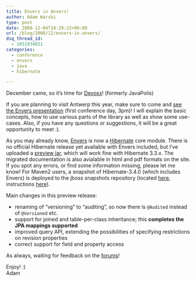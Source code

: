 ```yaml
---
title: Envers in Anvers!
author: Adam Warski
type: post
date: 2008-12-04T18:29:22+00:00
url: /blog/2008/12/envers-in-anvers/
dsq_thread_id:
  - 1051934851
categories:
  - conference
  - envers
  - java
  - hibernate

---
```

December came, so it&#8217;s time for [Devoxx][1]! (formerly JavaPolis) 

If you are planning to visit Antwerp this year, make sure to come and [see the Envers presentation][2] (first conference day, 3pm)! I will explain the basic concepts, how to use various parts of the library as well as show some use-cases. Also, if you have any questions or suggestions, it will be a great opportunity to meet :).

As you may already know, [Envers][3] is now a [Hibernate][4] core module. There is no official Hibernate release yet available with Envers included, but I&#8217;ve uploaded a [preview jar][5], which will work fine with Hibernate 3.3.x. The migrated documentation is also avialable in html and pdf formats on the site. If you spot any errors, or find some information missing, please let me know! For Maven2 users, a snapshot of Hibernate-3.4.0 (which includes Envers) is deployed to the jboss snapshots repository (located [here][6], instructions [here][7]).

Main changes in this preview release:

  * renaming of &#8220;versioning&#8221; to &#8220;auditing&#8221;, so now there is `@Audited` instead of `@Versioned` etc.
  * support for joined and table-per-class inheritance; this **completes the JPA mappings supported**
  * improved query API, extending the possibilities of specifying restrictions on revision properties
  * correct support for field and property access

As always, waiting for feedback on the [forums][8]!

Enjoy! :)  
Adam

 [1]: http://devoxx.com/
 [2]: http://devoxx.com/display/JV08/Envers+-+Easy+Entity+Versioning
 [3]: http://www.jboss.org/envers/
 [4]: http://hibernate.org/
 [5]: http://www.jboss.org/envers/downloads/
 [6]: https://snapshots.jboss.org/maven2/
 [7]: http://www.jboss.org/community/docs/DOC-11381
 [8]: http://www.jboss.com/index.html?module=bb&op=viewforum&f=283
